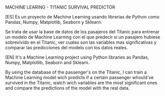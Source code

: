 MACHINE LEARING - TITANIC SURVIVAL PREDICTOR 


[ES]
Es un proyecto de Machine Learning usando librerias de Python como Pandas, Numpy, Matplotlib, Seaborn y Sklearn.

Se trata de usar la base de datos de los pasajeros del Titanic para entrenar un modelo de Machine Learning con el que predecir si un pasajero 
hubiese sobrevivido en el Titanic, ver cuales son las variables mas significativas y comparar las predicciones del modelo con los datos reales.



[EN]
It's a Machine Learning project using Python libraries as Pandas, Numpy, Matplotlib, Seaborn and Sklearn.

By using the database of the passenger's on the Titanic, I can train a Machine Learning model wich predicts if a certain passenger whould've 
survived in the Titanic, watch wich variables are the most significant ones and compare the predictions of the model with the real data.
